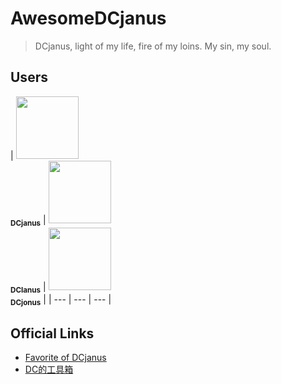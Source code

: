 # AwesomeDCjanus

> DCjanus, light of my life, fire of my loins. My sin, my soul.

## Users

| [<img src="https://avatars0.githubusercontent.com/u/15802727?s=460&v=4" width="100px;"/><br /><sub><b>DCjanus</b></sub>](https://github.com/DCjanus) | 
[<img src="https://avatars1.githubusercontent.com/u/41549259?s=460&v=4" width="100px;"/><br /><sub><b>DCIanus</b></sub>](https://github.com/DCIanus) | 
[<img src="https://avatars1.githubusercontent.com/u/46739428?s=460&v=4" width="100px;"/><br /><sub><b>DCjonus</b></sub>](https://github.com/DCjonus) |
| --- | --- | --- |

## Official Links

- [Favorite of DCjanus](https://t.me/favorites_of_dcjanus)
- [DC的工具箱](https://blog.dcjanus.com/)
